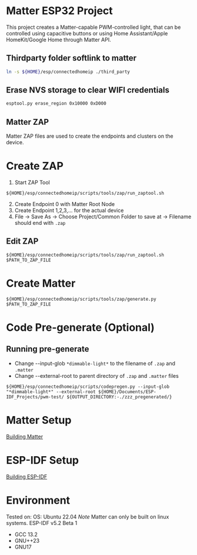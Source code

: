# Matter ESP32 Project

This project creates a Matter-capable PWM-controlled light, that can be controlled using capacitive buttons or using Home Assistant/Apple HomeKit/Google Home through Matter API.

## Thirdparty folder softlink to matter
```bash
ln -s ${HOME}/esp/connectedhomeip ./third_party
```

## Erase NVS storage to clear WIFI credentials
```bash
esptool.py erase_region 0x10000 0xD000
```
## Matter ZAP

Matter ZAP files are used to create the endpoints and clusters on the device.

# Create ZAP
1. Start ZAP Tool
```
${HOME}/esp/connectedhomeip/scripts/tools/zap/run_zaptool.sh
```
2. Create Endpoint 0 with Matter Root Node
3. Create Endpoint 1,2,3,... for the actual device
4. File -> Save As -> Choose Project/Common Folder to save at -> Filename should end with `.zap`
## Edit ZAP

```
${HOME}/esp/connectedhomeip/scripts/tools/zap/run_zaptool.sh $PATH_TO_ZAP_FILE
```

# Create Matter

```
${HOME}/esp/connectedhomeip/scripts/tools/zap/generate.py $PATH_TO_ZAP_FILE
```

# Code Pre-generate (Optional)

## Running pre-generate

- Change --input-glob `*dimmable-light*` to the filename of `.zap` and `.matter`
- Change --external-root to parent directory of `.zap` and `.matter` files
```
${HOME}/esp/connectedhomeip/scripts/codepregen.py --input-glob "*dimmable-light*" --external-root ${HOME}/Documents/ESP-IDF_Projects/pwm-test/ ${OUTPUT_DIRECTORY:-./zzz_pregenerated/}
```

# Matter Setup
[Building Matter](https://project-chip.github.io/connectedhomeip-doc/guides/BUILDING.html)

# ESP-IDF Setup
[Building ESP-IDF](https://docs.espressif.com/projects/esp-idf/en/latest/esp32/get-started/linux-macos-setup.html)

# Environment
Tested on:
OS: Ubuntu 22.04
*Note* Matter can only be built on linux systems.
ESP-IDF v5.2 Beta 1
- GCC 13.2
- GNU++23
- GNU17
